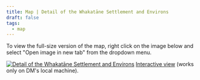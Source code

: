 ```yaml
---
title: Map | Detail of the Whakatāne Settlement and Environs
draft: false
tags:
  - map
---
```

To view the full-size version of the map, right click on the image below and select "Open image in new tab" from the dropdown menu.

<a href="https://nmarchet.github.io/New-Frontier/images/Whakatāne-colony-detail.jpg" target="blank"><img src="https://nmarchet.github.io/New-Frontier/images/Whakatāne-colony-detail.jpg"  alt="Detail of the Whakatāne Settlement and Environs"/></a>
[Interactive view](interactive-map-whakatāne-settlement.md) (works only on DM's local machine).